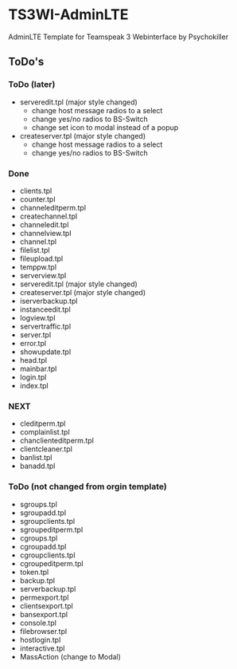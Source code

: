 # TS3WI-AdminLTE
AdminLTE Template for Teamspeak 3 Webinterface by Psychokiller


## ToDo's

### ToDo (later)
 - serveredit.tpl (major style changed)
   - change host message radios to a select
   - change yes/no radios to BS-Switch
   - change set icon to modal instead of a popup
 - createserver.tpl (major style changed)
   - change host message radios to a select
   - change yes/no radios to BS-Switch

### Done
 - clients.tpl
 - counter.tpl
 - channeleditperm.tpl
 - createchannel.tpl
 - channeledit.tpl
 - channelview.tpl
 - channel.tpl
 - filelist.tpl
 - fileupload.tpl
 - temppw.tpl
 - serverview.tpl
 - serveredit.tpl (major style changed)
 - createserver.tpl (major style changed)
 - iserverbackup.tpl
 - instanceedit.tpl
 - logview.tpl
 - servertraffic.tpl
 - server.tpl
 - error.tpl
 - showupdate.tpl
 - head.tpl
 - mainbar.tpl
 - login.tpl
 - index.tpl

### NEXT
 - cleditperm.tpl
 - complainlist.tpl
 - chanclienteditperm.tpl
 - clientcleaner.tpl
 - banlist.tpl
 - banadd.tpl

### ToDo (not changed from orgin template)
 - sgroups.tpl
 - sgroupadd.tpl
 - sgroupclients.tpl
 - sgroupeditperm.tpl
 - cgroups.tpl
 - cgroupadd.tpl
 - cgroupclients.tpl
 - cgroupeditperm.tpl
 - token.tpl
 - backup.tpl
 - serverbackup.tpl
 - permexport.tpl
 - clientsexport.tpl
 - bansexport.tpl
 - console.tpl
 - filebrowser.tpl
 - hostlogin.tpl
 - interactive.tpl
 - MassAction (change to Modal)